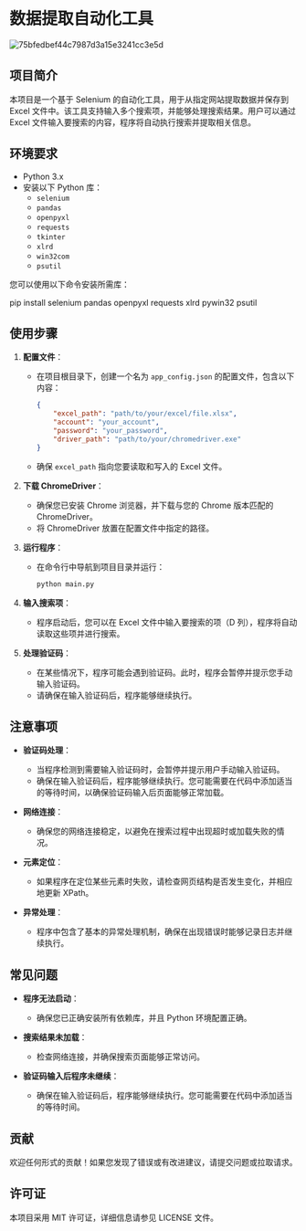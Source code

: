 # 数据提取自动化工具

![75bfedbef44c7987d3a15e3241cc3e5d](https://github.com/user-attachments/assets/0c5c1ba1-17c8-4723-a9f4-caedc5010c5d)

## 项目简介

本项目是一个基于 Selenium 的自动化工具，用于从指定网站提取数据并保存到 Excel 文件中。该工具支持输入多个搜索项，并能够处理搜索结果。用户可以通过 Excel 文件输入要搜索的内容，程序将自动执行搜索并提取相关信息。

## 环境要求

- Python 3.x
- 安装以下 Python 库：
  - `selenium`
  - `pandas`
  - `openpyxl`
  - `requests`
  - `tkinter`
  - `xlrd`
  - `win32com`
  - `psutil`

您可以使用以下命令安装所需库：

pip install selenium pandas openpyxl requests xlrd pywin32 psutil



## 使用步骤

1. **配置文件**：
   - 在项目根目录下，创建一个名为 `app_config.json` 的配置文件，包含以下内容：
     ```json
     {
         "excel_path": "path/to/your/excel/file.xlsx",
         "account": "your_account",
         "password": "your_password",
         "driver_path": "path/to/your/chromedriver.exe"
     }
     ```
   - 确保 `excel_path` 指向您要读取和写入的 Excel 文件。

2. **下载 ChromeDriver**：
   - 确保您已安装 Chrome 浏览器，并下载与您的 Chrome 版本匹配的 ChromeDriver。
   - 将 ChromeDriver 放置在配置文件中指定的路径。

3. **运行程序**：
   - 在命令行中导航到项目目录并运行：
     ```bash
     python main.py
     ```

4. **输入搜索项**：
   - 程序启动后，您可以在 Excel 文件中输入要搜索的项（D 列），程序将自动读取这些项并进行搜索。

5. **处理验证码**：
   - 在某些情况下，程序可能会遇到验证码。此时，程序会暂停并提示您手动输入验证码。
   - 请确保在输入验证码后，程序能够继续执行。

## 注意事项

- **验证码处理**：
  - 当程序检测到需要输入验证码时，会暂停并提示用户手动输入验证码。
  - 确保在输入验证码后，程序能够继续执行。您可能需要在代码中添加适当的等待时间，以确保验证码输入后页面能够正常加载。

- **网络连接**：
  - 确保您的网络连接稳定，以避免在搜索过程中出现超时或加载失败的情况。

- **元素定位**：
  - 如果程序在定位某些元素时失败，请检查网页结构是否发生变化，并相应地更新 XPath。

- **异常处理**：
  - 程序中包含了基本的异常处理机制，确保在出现错误时能够记录日志并继续执行。

## 常见问题

- **程序无法启动**：
  - 确保您已正确安装所有依赖库，并且 Python 环境配置正确。

- **搜索结果未加载**：
  - 检查网络连接，并确保搜索页面能够正常访问。

- **验证码输入后程序未继续**：
  - 确保在输入验证码后，程序能够继续执行。您可能需要在代码中添加适当的等待时间。

## 贡献

欢迎任何形式的贡献！如果您发现了错误或有改进建议，请提交问题或拉取请求。

## 许可证

本项目采用 MIT 许可证，详细信息请参见 LICENSE 文件。
